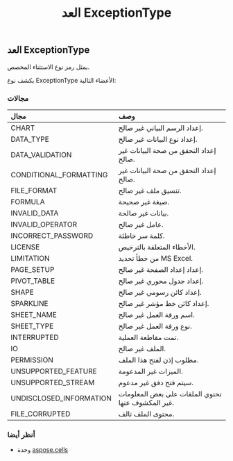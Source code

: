 ﻿---
title: العد ExceptionType
second_title: Aspose.Cells for Python via .NET API المراجع
description:
type: docs
weight: 2020
url: /ar/python-net/aspose.cells/exceptiontype/
is_root: false
---
##  العد ExceptionType
يمثل رمز نوع الاستثناء المخصص.



يكشف نوع ExceptionType الأعضاء التالية:

###  مجالات
| مجال| وصف|
| :- | :- |
| CHART | إعداد الرسم البياني غير صالح.|
| DATA_TYPE | إعداد نوع البيانات غير صالح.|
| DATA_VALIDATION | إعداد التحقق من صحة البيانات غير صالح.|
| CONDITIONAL_FORMATTING | إعداد التحقق من صحة البيانات غير صالح.|
| FILE_FORMAT | تنسيق ملف غير صالح.|
| FORMULA | صيغة غير صحيحة.|
| INVALID_DATA | بيانات غير صالحة.|
| INVALID_OPERATOR | عامل غير صالح.|
| INCORRECT_PASSWORD | كلمة سر خاطئة.|
| LICENSE | الأخطاء المتعلقة بالترخيص.|
| LIMITATION |من خطأ تحديد MS Excel.|
| PAGE_SETUP | إعداد إعداد الصفحة غير صالح.|
| PIVOT_TABLE | إعداد جدول محوري غير صالح.|
| SHAPE | إعداد كائن رسومي غير صالح.|
| SPARKLINE | إعداد كائن خط مؤشر غير صالح.|
| SHEET_NAME | اسم ورقة العمل غير صالح.|
| SHEET_TYPE | نوع ورقة العمل غير صالح.|
| INTERRUPTED | تمت مقاطعة العملية.|
| IO | الملف غير صالح.|
| PERMISSION | مطلوب إذن لفتح هذا الملف.|
| UNSUPPORTED_FEATURE | الميزات غير المدعومة.|
| UNSUPPORTED_STREAM | سيتم فتح دفق غير مدعوم.|
| UNDISCLOSED_INFORMATION | تحتوي الملفات على بعض المعلومات غير المكشوف عنها.|
| FILE_CORRUPTED | محتوى الملف تالف.|



###  أنظر أيضا
* وحدة [aspose.cells](..)
